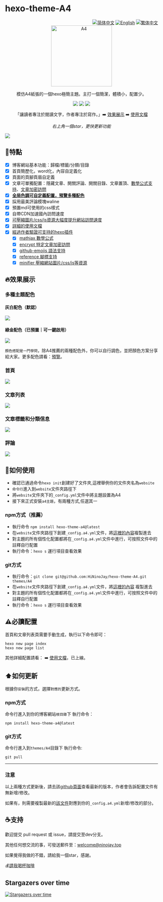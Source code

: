 # hexo-theme-A4

<div align="right">
  <a title="zh-CN" href="https://github.com/HiNinoJay/hexo-theme-A4"> <img src="https://img.shields.io/badge/-简体中文-ffffff?style=for-the-badge" alt="简体中文" /></a>
  <a title="EN" href="README-EN.md">  <img src="https://img.shields.io/badge/-English-ffffff?style=for-the-badge" alt="English"></a>
  <a title="zh-TW" href="README_zh-TW.md"><img src="https://img.shields.io/badge/-繁体中文-24292f?style=for-the-badge" alt="繁体中文"></a>
</div>

<div align="center" >
<a href="https://ninojay.top">
<img width=200px height=200px src="https://jsd.onmicrosoft.cn/npm/hexo-theme-a4@latest/source/img/A4-favicon.png" alt="A4" />
</a>
</div>

<div align="center">

模仿A4紙張的一個hexo極簡主題。主打一個簡潔，體積小，配置少。



[![](https://img.shields.io/npm/v/hexo-theme-a4?label=VERSION&logo=npm&style=for-the-badge)]()
[![](https://img.shields.io/badge/HEXO-v6.3.0-blue?style=for-the-badge&logo=hexo)](https://hexo.io/zh-cn/index.html)
[![](https://img.shields.io/node/v/hexo?style=for-the-badge&logo=node)](https://nodejs.org/en)

「讓讀者專注於閱讀文字，作者專注於寫作。」➡️ [效果展示](https://ninojay.top) ➡️ [使用文檔](https://doc.ninojay.top)
  
_右上角一個star，更快更新功能_

</div>


[![](https://jsd.onmicrosoft.cn/npm/hexo-theme-a4@latest/source/img/market.png)](https://github.com/HiNinoJay/hexo-theme-A4)

## 🏹️特點

- [x] 博客網站基本功能：歸檔/標籤/分類/目錄
- [x] 首頁簡歷化，word化，內容自定義化
- [x] 頁面的頁腳頁眉自定義
- [x] 文章可單獨配置：隱藏文章、開關評論、開關目錄、文章置頂、[數學公式支持](https://ninojay.top/hexoplugin/hexo-filter-mathjax/)、[文章加密訪問](https://ninojay.top/hexoplugin/hexo-blog-encrypt/)
- [x] [**全局色調可自定義配置，預覽多種配色**](https://ninojay.top/hexoplugin/A4-color-change/)
- [x] 採用最美評論模塊waline
- [x] 預置md可使用的css樣式
- [x] 自帶CDN加速國內訪問速度
- [x] [可壓縮圖片/css/js資源大幅度提升網站訪問速度](https://ninojay.top/hexoplugin/hexo-all-minifier/)
- [x] [詳細的使用文檔](https://doc.ninojay.top)
- [x] [經過作者驗證可支持的hexo插件](https://ninojay.top/tags/hexoPlugin/)
  - [x] [mathjax 數學公式](https://ninojay.top/hexoplugin/hexo-filter-mathjax/)
  - [x] [encrypt 特定文章加密訪問](https://ninojay.top/hexoplugin/hexo-blog-encrypt/)
  - [x] [github-emojis 語法支持](https://ninojay.top/hexoplugin/hexo-filter-github-emojis/) 
  - [x] [reference 腳標支持](https://ninojay.top/hexoplugin/hexo-reference/) 
  - [x] [minifier 壓縮網站圖片/css/js等資源](https://ninojay.top/hexoplugin/hexo-all-minifier/) 

## 🔥效果展示

### 多種主題配色

#### 灰白配色（默認）
![](https://jsd.onmicrosoft.cn/gh/hininojay/images/a4color/greywhite.png)

#### 綠金配色（已預置｜可一鍵啟用）
![](https://jsd.onmicrosoft.cn/gh/hininojay/images/a4color/greengolden.png)

`顏色搭配是一門學問`，除A4推薦的兩種配色外，你可以自行調色，並把顏色方案分享給大家。更多配色請看：[預覽](https://ninojay.top/hexoplugin/A4-color-change/)。

### 首頁

![](https://jsd.onmicrosoft.cn/npm/hexo-theme-a4@latest/source/img/index.png)

### 文章列表

![](https://jsd.onmicrosoft.cn/npm/hexo-theme-a4@latest/source/img/archive.png)

### 文章標籤和分類信息

![](https://jsd.onmicrosoft.cn/npm/hexo-theme-a4@latest/source/img/tags&&categories.png)

### 評論

![](https://jsd.onmicrosoft.cn/npm/hexo-theme-a4@latest/source/img/comment.png)


## 👋如何使用

- 確認已通過命令`hexo init`創建好了文件夾,這裡舉例你的文件夾名為`website`
- `命令行`進入到`website`文件夾路徑下
- 將`website`文件夾下的`_config.yml`文件中將主題設置為A4
- 接下來正式安裝`a4主題`，有兩種方式,任選其一

### npm方式（推薦）
- 執行命令 `npm install hexo-theme-a4@latest`
- 在`website`文件夾路徑下創建`_config.a4.yml`文件，將[這裡的內容](https://github.com/HiNinoJay/hexo-theme-A4/blob/main/_config.yml)複製進去
- 對主題的所有個性化配置都將在`_config.a4.yml`文件中進行，可按照文件中的註釋自行配置
- 執行命令：`hexo s` 運行項目查看效果

### git方式
- 執行命令：`git clone git@github.com:HiNinoJay/hexo-theme-A4.git themes/A4`
- 在`website`文件夾路徑下創建`_config.a4.yml`文件，將[這裡的內容](https://github.com/HiNinoJay/hexo-theme-A4/blob/main/_config.yml) 複製進去
- 對主題的所有個性化配置都將在`_config.a4.yml`文件中進行，可按照文件中的註釋自行配置
- 執行命令：`hexo s` 運行項目查看效果

## ⚠️必讀配置

首頁和文章列表頁需要手動生成，執行以下命令即可：
```shell
hexo new page index
hexo new page list
```

其他詳細配置請看：
➡️ [使用文檔](https://doc.ninojay.top)，已上線。

## ⬆️如何更新
根據你`安裝`的方式，選擇`對應的`更新方式。

### npm方式
命令行進入到你的博客網站`根目錄`下
執行命令：
```shell
npm install hexo-theme-a4@latest
```

### git方式

命令行進入到`themes/A4`目錄下
執行命令:

```shell
git pull
```
---

### 注意

以上兩種方式更新後，請去該[github頁面](https://github.com/HiNinoJay/hexo-theme-A4/releases)查看最新的版本，作者會告訴配置文件有無新增/修改。

如果有，則需要複製最新的[該文件](https://github.com/HiNinoJay/hexo-theme-A4/blob/main/_config.yml)對應到你的`_config.a4.yml`新增/修改的部分。

## ☕️支持

歡迎提交 pull request 或 issue，請提交至dev分支。

其他任何想交流的事，可發送郵件至：welcome@ninojay.top

如果覺得我做的不錯，請給我一個star，感謝。

💰[請我喝杯咖啡](https://ninojay.top/supportbymoney/)


## Stargazers over time

[![Stargazers over time](https://starchart.cc/HiNinoJay/hexo-theme-A4.svg)](https://starchart.cc/HiNinoJay/hexo-theme-A4)
